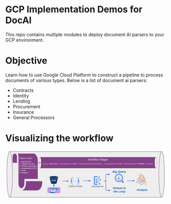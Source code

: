 # GCP Implementation Demos for DocAI
This repo contains multiple modules to deploy document AI parsers to your GCP environment.  

# Objective
Learn how to use Google Cloud Platform to construct a pipeline to process documents of various types.  Below is a list of document ai parsers:
 - Contracts
 - Identity
 - Lending
 - Procurement
 - Insurance
 - General Processors

# Visualizing the workflow
<img src="https://github.com/tgaillard1/gcp-implementation-demos/blob/main/images/workflow.png" alt="Workflow Diagram"/>
